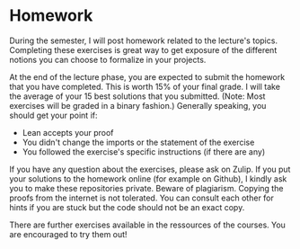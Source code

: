 # Homework

During the semester, I will post homework related to the lecture's topics. Completing these exercises is great way to get exposure of the different notions you can choose to formalize in your projects.

At the end of the lecture phase, you are expected to submit the homework that you have completed. This is worth 15% of your final grade. I will take the average of your 15 best solutions that you submitted. (Note: Most exercises will be graded in a binary fashion.)
Generally speaking, you should get your point if:
- Lean accepts your proof
- You didn't change the imports or the statement of the exercise
- You followed the exercise's specific instructions (if there are any)

If you have any question about the exercises, please ask on Zulip. 
If you put your solutions to the homework online (for example on Github), I kindly ask you to make these repositories private. 
Beware of plagiarism. Copying the proofs from the internet is not tolerated. You can consult each other for hints if you are stuck but the code should not be an exact copy.

There are further exercises available in the ressources of the courses. You are encouraged to try them out!
